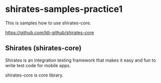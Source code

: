 # shirates-samples-practice1
This is samples how to use shirates-core.

https://github.com/ldi-github/shirates-core


## Shirates (shirates-core)

Shirates is an integration testing framework that makes it easy and fun to write test code for mobile apps.

shirates-core is core library.
